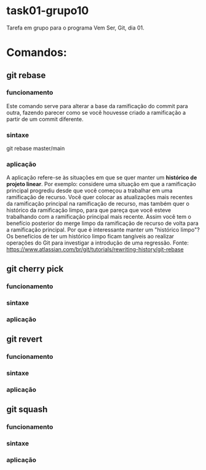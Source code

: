 # task01-grupo10
Tarefa em grupo para o programa Vem Ser, Git, dia 01.

# Comandos:

## git rebase
### funcionamento
Este comando serve para alterar a base da ramificação do commit para outra, fazendo parecer como se você houvesse criado a ramificação a partir de um commit diferente.
### sintaxe
git rebase master/main
### aplicação
A aplicação refere-se às situações em que se quer manter um **histórico de projeto linear**. Por exemplo: considere uma situação em que a ramificação principal progrediu desde que você começou a trabalhar em uma ramificação de recurso. Você quer colocar as atualizações mais recentes da ramificação principal na ramificação de recurso, mas também quer o histórico da ramificação limpo, para que pareça que você esteve trabalhando com a ramificação principal mais recente. Assim você tem o benefício posterior do merge limpo da ramificação de recurso de volta para a ramificação principal. Por que é interessante manter um "histórico limpo"? Os benefícios de ter um histórico limpo ficam tangíveis ao realizar operações do Git para investigar a introdução de uma regressão.
Fonte: <https://www.atlassian.com/br/git/tutorials/rewriting-history/git-rebase>


## git cherry pick
### funcionamento
### sintaxe
### aplicação

## git revert
### funcionamento
### sintaxe
### aplicação

## git squash
### funcionamento
### sintaxe
### aplicação
